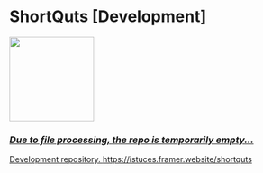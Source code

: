 # ShortQuts [Development]

<a href="https://zupimages.net/viewer.php?id=24/07/2mld.png"><img src="https://zupimages.net/up/24/07/2mld.png" alt="" width=150/>

### *Due to file processing, the repo is temporarily empty...*

Development repository. 
https://istuces.framer.website/shortquts
